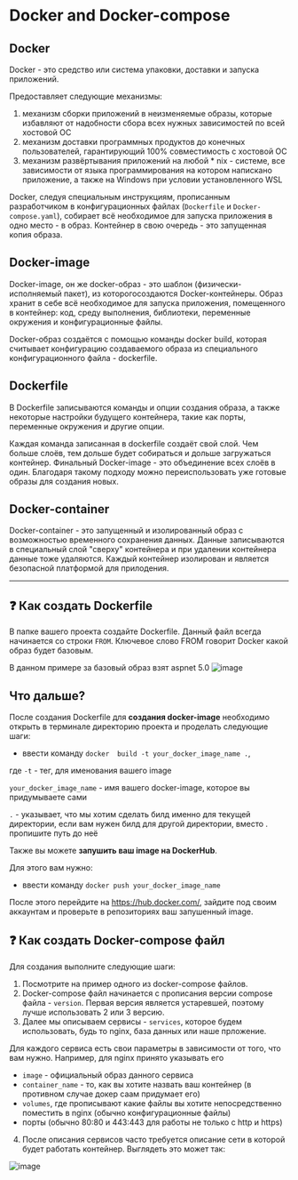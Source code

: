# Docker and Docker-compose

## Docker

  Docker - это средство или система упаковки, доставки и запуска приложений.
  
  Предоставляет следующие механизмы:
  
  1.  механизм сборки приложений в неизменяемые образы, которые избавляют от надобности сбора всех нужных зависимостей по всей хостовой ОС
  2.  механизм доставки программных продуктов до конечных пользователей, гарантирующий 100% совместимость c хостовой ОС
  3.  механизм развёртывания приложений на любой  * nix - системе, все зависимости от языка программирования на котором напискано приложение, а также на Windows при условии установленного WSL
     
   Docker, следуя специальным инструкциям, прописанным разработчиком в конфигурационных файлах (`Dockerfile` и `Docker-compose.yaml`), собирает всё необходимое для        запуска приложения в одно место - в образ. Контейнер в свою очередь - это запущенная копия образа.
   
  
 ## Docker-image
 
 Docker-image, он же docker-образ - это шаблон (физически-исполняемый пакет), из которогосоздаются Docker-контейнеры. Образ хранит в себе всё необходимое для запуска приложения, помещенного в контейнер: код, среду выполнения, библиотеки, переменные окружения и конфигурационные файлы.
 
   Docker-образ создаётся с помощью команды docker build, которая считывает конфигурацию создаваемого образа из специального конфигурационного файла - dockerfile.


## Dockerfile

 В Dockerfile записываются команды и опции создания образа, а также некоторые настройки будущего контейнера, такие как порты, переменные окружения и другие опции.
 
Каждая команда записанная в dockerfile создаёт свой слой. Чем больше слоёв, тем дольше будет собираться и дольше загружаться контейнер. Финальный Docker-image - это объединение всех слоёв в один. Благодаря такому подходу можно переиспользовать уже готовые образы для создания новых.

## Docker-container

Docker-container - это запущенный и изолированный образ с возможностью временного сохранения данных. Данные записываются в специальный слой "сверху" контейнера и при удалении контейнера данные тоже удаляются. Каждый контейнер изолирован и является безопасной платформой для прилодения.

---------------------------------

## :question: Как создать Dockerfile

В папке вашего проекта создайте Dockerfile. Данный файл всегда начинается со строки `FROM`. Ключевое слово FROM говорит Docker какой образ будет базовым.

В данном примере за базовый образ взят aspnet 5.0
![image](https://user-images.githubusercontent.com/60391056/192810024-cd1d36bb-2966-4409-8b1e-152f07e0fc8d.png)



## Что дальше?

После создания Dockerfile для **создания docker-image** необходимо открыть в терминале директорию проекта и проделать следующие шаги:

* ввести команду `docker  build -t your_docker_image_name .`,

где `-t` - тег, для именования вашего image

   `your_docker_image_name` - имя вашего docker-image, которое вы придумываете сами
    
   `.` - указывает, что мы хотим сделать билд именно для текущей директории, если вам нужен билд для другой директории, вместо . пропишите путь до неё
    
 
 
Также вы можете **запушить ваш image на DockerHub**.

Для этого вам нужно:

* ввести команду `docker push your_docker_image_name`

После этого перейдите на https://hub.docker.com/, зайдите под своим аккаунтам и проверьте в репозиториях ваш запушенный image.


## :question: Как создать Docker-compose файл

Для создания выполните следующие шаги:

1. Посмотрите на пример одного из docker-compose файлов.
2. Docker-compose файл начинается с прописания версии compose файла - `version`. Первая версия является устаревшей, поэтому лучше использовать 2 или 3 версию.
3. Далее мы описываем сервисы - `services`, которое будем использовать, будь то nginx, база данных или наше прложение.

Для каждого сервиса есть свои параметры в зависимости от того, что вам нужно. Например, для nginx принято указывать его 
+ `image` - официальный образ данного сервиса
+ `container_name` - то, как вы хотите назвать ваш контейнер (в противном случае докер саам придумает его)
+ `volumes`, где прописывают какие файлы вы хотите непосредственно поместить в nginx (обычно конфигурационные файлы)
+ порты (обычно 80:80 и 443:443 для работы не только с http и https)

4. После описания сервисов часто требуется описание сети в которой будет работать контейнер. Выглядеть это может так:

 ![image](https://user-images.githubusercontent.com/60391056/192754421-948f9c7e-684a-4737-ae9e-c061b7282504.png)
 
